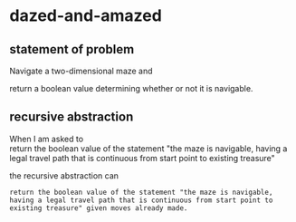 # dazed-and-amazed

## statement of problem
  Navigate a two-dimensional maze and
  
  return a boolean value determining whether or not it is navigable.

## recursive abstraction
  When I am asked to<br>
    return the boolean value of the statement "the maze is navigable, having a legal travel path that is continuous from start point to existing treasure"
    
  the recursive abstraction can
  
    return the boolean value of the statement "the maze is navigable, having a legal travel path that is continuous from start point to existing treasure" given moves already made.
